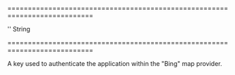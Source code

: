 ===========================================================================
<!--default-->''<!--/default-->
<!--type-->String<!--/type-->
===========================================================================

<!--shortDescription-->
A key used to authenticate the application within the "Bing" map provider.
<!--/shortDescription-->

<!--fullDescription-->

<!--/fullDescription-->